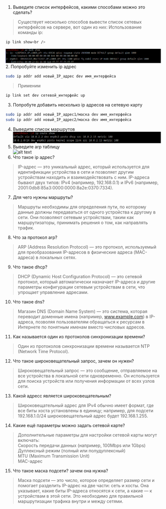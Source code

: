 1. Выведите список интерфейсов, какими способами можно это сделать?
> Существует несколько способов вывести список сетевых интерфейсов на сервере, вот один из них:
> Использование команды ip:
```sh
ip link show<br />
```
![alt text](https://github.com/kryfaertop/Tasks_241/blob/my-report/Network_answer/screenshot/1.png?raw=true)
2. Попробуйте изменить ip адрес
```sh
sudo ip addr add новый_IP_адрес dev имя_интерфейса
```
> Применим
```sh
ip link set dev сетевой_интерфейс up
```
3. Попробуте добавить несколько ip адресов на сетевую карту
```sh
sudo ip addr add новый_IP_адрес1/маска dev имя_интерфейса
sudo ip addr add новый_IP_адрес2/маска dev имя_интерфейса
```
4. Выведите список маршрутов<br />
![alt text](https://github.com/kryfaertop/Tasks_241/blob/my-report/Network_answer/screenshot/2.png?raw=true)
5. Выведите arp таблицу<br />
![alt text](https://github.com/kryfaertop/Tasks_241/blob/my-report/Network_answer/screenshot/3.png?raw=true)
6. Что такое ip адрес?
> IP-адрес — это уникальный адрес, который используется для идентификации устройства в сети и позволяет другим устройствам находить и взаимодействовать с ним.
> IP-адреса бывают двух типов: IPv4 (например, 192.168.0.1) и IPv6 (например, 2001:0db8:85a3:0000:0000:8a2e:0370:7334).
7. Для чего нужны маршруты?
> Маршруты необходимы для определения пути, по которому данные должны передаваться от одного устройства к другому в сети. Они позволяют сетевым устройствам, таким как маршрутизаторы, принимать решения о том, как направлять трафик.
8. Что за протокол arp?
> ARP (Address Resolution Protocol) — это протокол, используемый для преобразования IP-адресов в физические адреса (MAC-адреса) в локальных сетях.
9. Что такое dhcp?
> DHCP (Dynamic Host Configuration Protocol) — это сетевой протокол, который автоматически назначает IP-адреса и другие параметры конфигурации сетевым устройствам в сети, что упрощает управление адресами.
10. Что такое dns?
>Магазин
> DNS (Domain Name System) — это система, которая переводит доменные имена (например, www.example.com) в IP-адреса, позволяя пользователям обращаться к ресурсам в Интернете по понятным именам вместо числовых адресов.
11. Как называется один из протоколов синхронизации времени?
>Один из протоколов синхронизации времени называется NTP (Network Time Protocol).
12. Что такое широковещательный запрос, зачем он нужен?
>Широковещательный запрос — это сообщение, отправляемое на все устройства в локальной сети одновременно. Он используется для поиска устройств или получения информации от всех узлов сети.
13. Какой адресс является широковещательным?
>Широковещательный адрес для IPv4 обычно имеет формат, где все биты хоста установлены в единицу; например, для подсети 192.168.1.0/24 широковещательный адрес будет 192.168.1.255.
14. Какие ещё параметры можно задать сетевой карте?
>Дополнительные параметры для настройки сетевой карты могут включать:<br />
>Скорость передачи данных (например, 100Mbps или 1Gbps)<br />
>Дуплексный режим (полный или полудуплексный)<br />
>MTU (Maximum Transmission Unit)<br />
>MAC-адрес<br />
15. Что такое маска подсети? зачем она нужна?
>  Маска подсети — это число, которое определяет размер сети и помогает разделить IP-адрес на две части: сеть и хосты. Она указывает, какие биты IP-адреса относятся к сети, а какие — к устройствам в этой сети. Это необходимо для правильной маршрутизации трафика внутри и между сетями.  

